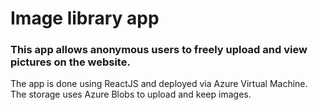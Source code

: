 # Image library app

### This app allows anonymous users to freely upload and view pictures on the website.

The app is done using ReactJS and deployed via Azure Virtual Machine. The storage uses Azure Blobs to upload and keep images.
